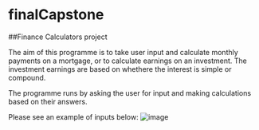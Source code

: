 # finalCapstone

##Finance Calculators project

The aim of this programme is to take user input and calculate monthly payments on a mortgage, or to calculate earnings on an investment.
The investment earnings are based on whethere the interest is simple or compound.

The programme runs by asking the user for input and making calculations based on their answers.

Please see an example of inputs below:
![image](https://github.com/Liamod29/finalCapstone/assets/46330137/8ccb540c-0b43-47b1-877a-4e4d5583dfab)




